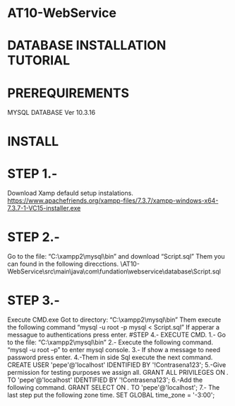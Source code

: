 # AT10-WebService
# DATABASE INSTALLATION TUTORIAL

# PREREQUIREMENTS

MYSQL DATABASE Ver 10.3.16

# INSTALL
# STEP 1.-
Download Xamp defauld setup instalations.
https://www.apachefriends.org/xampp-files/7.3.7/xampp-windows-x64-7.3.7-1-VC15-installer.exe
# STEP 2.-
Go to the file: “C:\xampp2\mysql\bin” and download “Script.sql” Them you 
can found in the following direcctions.
\\AT10-WebService\src\main\java\com\fundation\webservice\database\Script.sql
# STEP 3.-
Execute CMD.exe
Got to directory: “C:\xampp2\mysql\bin”
Them execute the following command “mysql -u root -p mysql < Script.sql”
If apperar a messague to authentications press enter.
#STEP 4.-
EXECUTE CMD.
1.- Go to the file:
“C:\xampp2\mysql\bin”
2.- Execute the following command.
“mysql -u root –p” to enter mysql console.
3.- If show a message to need password press enter.
4.-Them in side Sql  execute the next command.
CREATE USER 'pepe'@'localhost' IDENTIFIED BY '!Contrasena123';
5.-Give permission for testing purposes we assign all.
GRANT ALL PRIVILEGES ON *.* TO 'pepe'@'localhost' IDENTIFIED BY 
'!Contrasena123';
6.-Add the following command.
GRANT SELECT ON *.* TO 'pepe'@'localhost';
7.- The last step put the following zone time.
SET GLOBAL time_zone = '-3:00';

